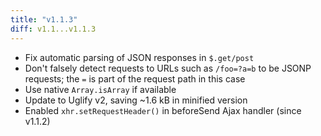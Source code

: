```yaml
---
title: "v1.1.3"
diff: v1.1...v1.1.3
---
```


* Fix automatic parsing of JSON responses in `$.get/post`
* Don't falsely detect requests to URLs such as `/foo=?a=b` to be JSONP requests; the `=` is part of the request path in this case
* Use native `Array.isArray` if available
* Update to Uglify v2, saving ~1.6 kB in minified version
* Enabled `xhr.setRequestHeader()` in beforeSend Ajax handler (since v1.1.2)